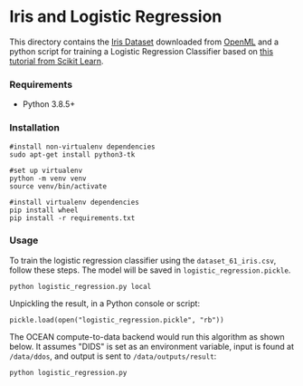 <!--
Copyright 2022 Ocean Protocol Foundation
SPDX-License-Identifier: Apache-2.0
-->
# Iris and Logistic Regression

This directory contains the [Iris Dataset][1] downloaded from [OpenML][2] and
a python script for training a Logistic Regression Classifier based on [this tutorial from Scikit Learn][3].

[1]: https://en.wikipedia.org/wiki/Iris_flower_data_set
[2]: https://www.openml.org/d/61
[3]: https://scikit-learn.org/stable/auto_examples/linear_model/plot_iris_logistic.html

### Requirements

- Python 3.8.5+

### Installation

```console
#install non-virtualenv dependencies
sudo apt-get install python3-tk

#set up virtualenv
python -m venv venv
source venv/bin/activate

#install virtualenv dependencies
pip install wheel
pip install -r requirements.txt
```

### Usage

To train the logistic regression classifier using the `dataset_61_iris.csv`,
follow these steps. The model will be saved in `logistic_regression.pickle`.

```console
python logistic_regression.py local
```

Unpickling the result, in a Python console or script:

```console
pickle.load(open("logistic_regression.pickle", "rb"))
```

The OCEAN compute-to-data backend would run this algorithm as shown below. It
assumes "DIDS" is set as an environment variable, input is found at `/data/ddos`,
and output is sent to `/data/outputs/result`:

```console
python logistic_regression.py
```
